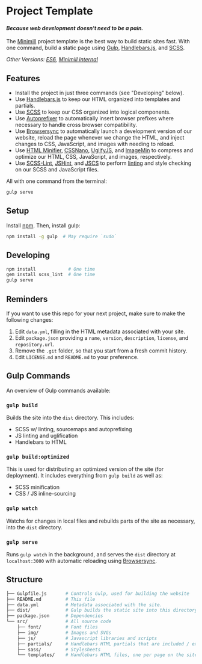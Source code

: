 Project Template
========================================

#### _Because web development doesn't need to be a pain._

The [Minimill](https://minimill.co) project template is the best way to build static sites fast.  With one command, build a static page using [Gulp][gulp], [Handlebars.js][handlebars], and [SCSS][scss].

_Other Versions: [ES6](https://github.com/minimill/project-template/tree/es6), [Minimill internal](https://github.com/minimill/project-template/tree/minimill)_

## Features

- Install the project in just three commands (see "Developing" below).
- Use [Handlebars.js][handlebars] to keep our HTML organized into templates and partials.
- Use [SCSS][scss] to keep our CSS organized into logical components.
- Use [Autoprefixer][autoprefixer] to automatically insert browser prefixes where necessary to handle cross browser compatibility.
- Use [Browsersync][browsersync] to automatically launch a development version of our website, reload the page whenever we change the HTML, and inject changes to CSS, JavaScript, and images with needing to reload.
- Use [HTML Minifier][htmlmin], [CSSNano][cssnano], [UglifyJS][uglifyjs], and [ImageMin][imagemin] to compress and optimize our HTML, CSS, JavaScript, and images, respectively.
- Use [SCSS-Lint][scss-lint], [JSHint][jshint], and [JSCS][jscs] to perform [linting][linting] and style checking on our SCSS and JavaScript files.

All with one command from the terminal:

```bash
gulp serve
```

## Setup

Install [npm][npm-install]. Then, install gulp:

```bash
npm install -g gulp  # May require `sudo`
```

## Developing

```bash
npm install            # One time
gem install scss_lint  # One time
gulp serve
```

## Reminders

If you want to use this repo for your next project, make sure to make the following changes:

1. Edit `data.yml`, filling in the HTML metadata associated with your site.
2. Edit `package.json` providing a `name`, `version`, `description`, `license`, and `repository.url`.
3. Remove the `.git` folder, so that you start from a fresh commit history.
4. Edit `LICENSE.md` and `README.md` to your preference.

## Gulp Commands

An overview of Gulp commands available:

### `gulp build`

Builds the site into the `dist` directory.  This includes:

- SCSS w/ linting, sourcemaps and autoprefixing
- JS linting and uglification
- Handlebars to HTML

### `gulp build:optimized`

This is used for distributing an optimized version of the site (for deployment).  It includes everything from `gulp build` as well as:
- SCSS minification
- CSS / JS inline-sourcing

### `gulp watch`

Watchs for changes in local files and rebuilds parts of the site as necessary, into the `dist` directory.

### `gulp serve`

Runs `gulp watch` in the background, and serves the `dist` directory at `localhost:3000` with automatic reloading using [Browsersync][browsersync].

## Structure

```bash
├── Gulpfile.js       # Controls Gulp, used for building the website
├── README.md         # This file
├── data.yml          # Metadata associated with the site.
├── dist/             # Gulp builds the static site into this directory
├── package.json      # Dependencies
└── src/              # All source code
    ├── font/         # Font files
    ├── img/          # Images and SVGs
    ├── js/           # Javascript libraries and scripts
    ├── partials/     # Handlebars HTML partials that are included / extended
    ├── sass/         # Stylesheets
    └── templates/    # Handlebars HTML files, one per page on the site.
```

[autoprefixer]: https://css-tricks.com/autoprefixer/
[browsersync]: http://www.browsersync.io/
[cssnano]: http://cssnano.co/
[gulp]: http://gulpjs.com/
[handlebars]: http://handlebarsjs.com/
[htmlmin]: https://github.com/kangax/html-minifier
[imagemin]: https://github.com/imagemin/imagemin
[jscs]: http://jscs.info/
[jshint]: http://jshint.com/
[linting]: https://en.wikipedia.org/wiki/Lint_%28software%29
[npm-install]: https://nodejs.org/en/download/
[uglifyjs]: https://github.com/mishoo/UglifyJS
[scss]: http://sass-lang.com/
[scss-lint]: https://github.com/brigade/scss-lint
